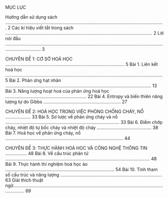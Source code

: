 MỤC LỤC

Hướng dẫn sử dụng sách ............................................................................................................................. 2
Các kí hiệu viết tắt trong sách .................................................................................................................... 2
Lời nói đầu ........................................................................................................................................................ 3

CHUYÊN ĐỀ 1: CƠ SỞ HOÁ HỌC .............................................................................................. 5
Bài 1.   Liên kết hoá học ............................................................................................................................ 5
Bài 2.   Phản ứng hạt nhân ................................................................................................................... 13
Bài 3.   Năng lượng hoạt hoá của phản ứng hoá học ................................................................ 22
Bài 4.   Entropy và biến thiên năng lượng tự do Gibbs ............................................................. 27

CHUYÊN ĐỀ 2: HOÁ HỌC TRONG VIỆC PHÒNG CHỐNG CHÁY, NỔ .................... 33
Bài 5.   Sơ lược về phản ứng cháy và nổ .......................................................................................... 33
Bài 6.   Điểm chớp cháy, nhiệt độ tự bốc cháy và nhiệt độ cháy ........................................... 38
Bài 7.   Hoá học về phản ứng cháy, nổ ............................................................................................. 44

CHUYÊN ĐỀ 3: THỰC HÀNH HOÁ HỌC VÀ CÔNG NGHỆ THÔNG TIN ................. 48
Bài 8.   Về cấu trúc phân tử .................................................................................................................. 48
Bài 9.   Thực hành thí nghiệm hoá học ảo ...................................................................................... 54
Bài 10. Tính tham số cấu trúc và năng lượng ................................................................................ 63
Giải thích thuật ngữ..................................................................................................................................... 69